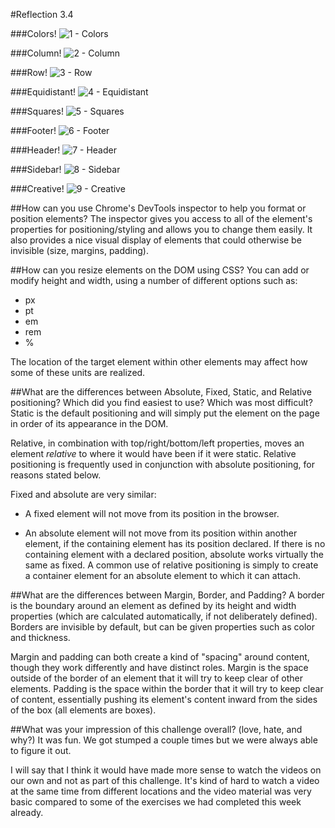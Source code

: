 #Reflection 3.4

###Colors!
![1 - Colors](imgs/1-change_colors.png "Colors")

###Column!
![2 - Column](imgs/2-column.png "Column")

###Row!
![3 - Row](imgs/3-row.png "Row")

###Equidistant!
![4 - Equidistant](imgs/4-equidistant.png "Equidistant")

###Squares!
![5 - Squares](imgs/5-squares.png "Squares")

###Footer!
![6 - Footer](imgs/6-footer.png "Footer")

###Header!
![7 - Header](imgs/7-header.png "Header")

###Sidebar!
![8 - Sidebar](imgs/8-sidebar.png "Sidebar")

###Creative!
![9 - Creative](imgs/9-get_creative.png "Creative")

##How can you use Chrome's DevTools inspector to help you format or position elements?
The inspector gives you access to all of the element's properties for positioning/styling and allows you to change them easily. It also provides a nice visual display of elements that could otherwise be invisible (size, margins, padding).

##How can you resize elements on the DOM using CSS?
You can add or modify height and width, using a number of different options such as:

- px
- pt
- em
- rem
- %

The location of the target element within other elements may affect how some of these units are realized.

##What are the differences between Absolute, Fixed, Static, and Relative positioning? Which did you find easiest to use? Which was most difficult?
Static is the default positioning and will simply put the element on the page in order of its appearance in the DOM.

Relative, in combination with top/right/bottom/left properties, moves an element *relative* to where it would have been if it were static. Relative positioning is frequently used in conjunction with absolute positioning, for reasons stated below.

Fixed and absolute are very similar:

- A fixed element will not move from its position in the browser.

- An absolute element will not move from its position within another element, if the containing element has its position declared. If there is no containing element with a declared position, absolute works virtually the same as fixed. A common use of relative positioning is simply to create a container element for an absolute element to which it can attach.

##What are the differences between Margin, Border, and Padding?
A border is the boundary around an element as defined by its height and width properties (which are calculated automatically, if not deliberately defined). Borders are invisible by default, but can be given properties such as color and thickness.

Margin and padding can both create a kind of "spacing" around content, though they work differently and have distinct roles. Margin is the space outside of the border of an element that it will try to keep clear of other elements. Padding is the space within the border that it will try to keep clear of content, essentially pushing its element's content inward from the sides of the box (all elements are boxes).

##What was your impression of this challenge overall? (love, hate, and why?)
It was fun. We got stumped a couple times but we were always able to figure it out.

I will say that I think it would have made more sense to watch the videos on our own and not as part of this challenge. It's kind of hard to watch a video at the same time from different locations and the video material was very basic compared to some of the exercises we had completed this week already.